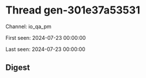 # Thread gen-301e37a53531
Channel: io_qa_pm

First seen: 2024-07-23 00:00:00

Last seen: 2024-07-23 00:00:00

## Digest


